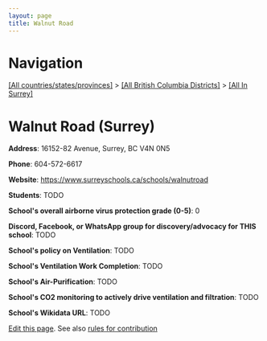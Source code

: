 ```yaml
---
layout: page
title: Walnut Road
---
```

# Navigation

[[All countries/states/provinces]](../../..) > [[All British Columbia Districts]](../..) > [[All In Surrey]](..)

# Walnut Road (Surrey)

**Address**: 16152-82 Avenue, Surrey, BC V4N 0N5

**Phone**: 604-572-6617

**Website**: <https://www.surreyschools.ca/schools/walnutroad>

**Students**: TODO

**School's overall airborne virus protection grade (0-5)**: 0

**Discord, Facebook, or WhatsApp group for discovery/advocacy for THIS school**: TODO

**School's policy on Ventilation**: TODO

**School's Ventilation Work Completion**: TODO

**School's Air-Purification**: TODO

**School's CO2 monitoring to actively drive ventilation and filtration**: TODO

**School's Wikidata URL**: TODO


[Edit this page](https://github.com/ventilate-schools/BC/edit/main/./Surrey/Walnut_Road.md). See also [rules for contribution](../../../contribution-rules/)